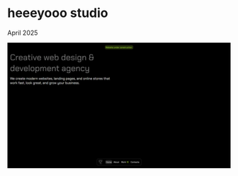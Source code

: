 # heeeyooo studio

April 2025

![heeeyooo studio hero screenshot](./public/ss/heeeyooo-studio-ss-v4-c.png)
